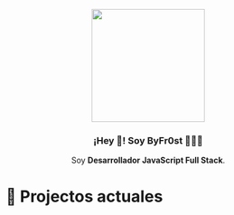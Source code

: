 
<p align="center" width="300">
   <img align="center" width="200" src="https://cdn.discordapp.com/avatars/550266877591420928/22ff574e533e8043a0ff4b20dd52ad0a.webp?size=4096" />
   <h3 align="center">¡Hey 👋! Soy ByFr0st 👨🏻‍💻</h3>
</p>

<p align="center">Soy <strong>Desarrollador JavaScript Full Stack</strong>.


# 📝 Projectos actuales 
